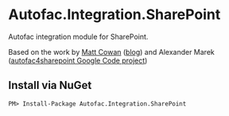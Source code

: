 Autofac.Integration.SharePoint
==============================

Autofac integration module for SharePoint.

Based on the work by [Matt Cowan](https://github.com/mattjcowan) ([blog](http://www.mattjcowan.com/funcoding/2012/02/01/using-autofac-in-sharepoint-2010/)) and Alexander Marek ([autofac4sharepoint Google Code project](https://code.google.com/p/autofac4sharepoint/)) 

Install via NuGet
-----------------
`PM> Install-Package Autofac.Integration.SharePoint`
